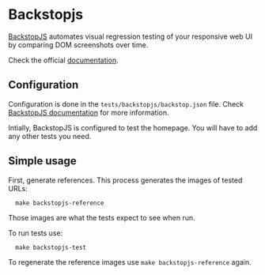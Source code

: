 # Backstopjs

[BackstopJS](https://github.com/garris/BackstopJS) automates visual regression testing of your responsive web UI by comparing DOM screenshots over time.

Check the official [documentation](https://github.com/garris/BackstopJS#using-backstopjs).


## Configuration

Configuration is done in the `tests/backstopjs/backstop.json` file. Check [BackstopJS documentation](https://github.com/garris/BackstopJS#using-backstopjs) for more information.

Intially, BackstopJS is configured to test the homepage. You will have to add any other tests you need.


## Simple usage

First, generate references. This process generates the images of tested URLs:

      make backstopjs-reference

Those images are what the tests expect to see when run.

To run tests use:

      make backstopjs-test

To regenerate the reference images use `make backstopjs-reference` again.
